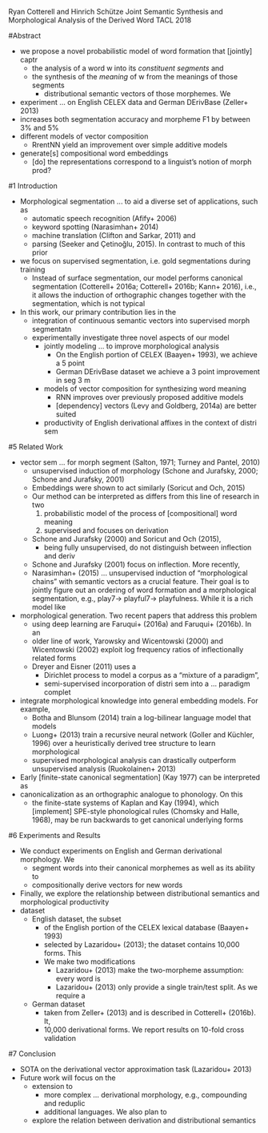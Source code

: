 Ryan Cotterell and  Hinrich Schütze
Joint Semantic Synthesis and Morphological Analysis of the Derived Word
TACL 2018

#Abstract

* we propose a novel probabilistic model of word formation that [jointly] captr
  * the analysis of a word w into its _constituent segments_ and
  * the synthesis of the _meaning_ of w from the meanings of those segments
    * distributional semantic vectors of those morphemes. We
* experiment ... on English CELEX data and German DErivBase (Zeller+ 2013)
* increases both segmentation accuracy and morpheme F1 by between 3% and 5%
* different models of vector composition
  * RrentNN yield an improvement over simple additive models
* generate[s] compositional word embeddings
  * [do] the representations correspond to a linguist’s notion of morph prod?

#1 Introduction

* Morphological segmentation ... to aid a diverse set of applications, such as
  * automatic speech recognition (Afify+ 2006)
  * keyword spotting (Narasimhan+ 2014)
  * machine translation (Clifton and Sarkar, 2011) and
  * parsing (Seeker and Çetinoğlu, 2015). In contrast to much of this prior
* we focus on supervised segmentation, i.e. gold segmentations during training
  * Instead of surface segmentation, our model performs canonical segmentation
    (Cotterell+ 2016a; Cotterell+ 2016b; Kann+ 2016), i.e., it allows
    the induction of orthographic changes together with the segmentation, which
    is not typical
* In this work, our primary contribution lies in the
  * integration of continuous semantic vectors into supervised morph segmentatn
  * experimentally investigate three novel aspects of our model
    * jointly modeling ... to improve morphological analysis
      * On the English portion of CELEX (Baayen+ 1993), we achieve a 5 point
      * German DErivBase dataset we achieve a 3 point improvement in seg 3 m
    * models of vector composition for synthesizing word meaning
      * RNN improves over previously proposed additive models
      * [dependency] vectors (Levy and Goldberg, 2014a) are better suited
    * productivity of English derivational affixes in the context of distri sem

#5 Related Work

* vector sem ... for morph segment (Salton, 1971; Turney and Pantel, 2010)
	* unsupervised induction of morphology
		(Schone and Jurafsky, 2000; Schone and Jurafsky, 2001)
	* Embeddings were shown to act similarly (Soricut and Och, 2015)
	* Our method can be interpreted as differs from this line of research in two
		1. probabilistic model of the process of [compositional] word meaning
		2. supervised and focuses on derivation
	* Schone and Jurafsky (2000) and Soricut and Och (2015), 	
		* being fully unsupervised, do not distinguish between inflection and deriv
	* Schone and Jurafsky (2001) focus on inflection.  More recently,
	* Narasimhan+ (2015) ... unsupervised induction of “morphological chains”
		with semantic vectors as a crucial feature. Their goal is to
		jointly figure out an ordering of word formation and a morphological
		segmentation, e.g., play7→ playful7→ playfulness. While it is a rich model like
* morphological generation. Two recent papers that address this problem
	* using deep learning are Faruqui+ (2016a) and Faruqui+ (2016b).  In an
  * older line of work, Yarowsky and Wicentowski (2000) and Wicentowski (2002)
    exploit log frequency ratios of inflectionally related forms
  * Dreyer and Eisner (2011) uses a
    * Dirichlet process to model a corpus as a “mixture of a paradigm”,
    * semi-supervised incorporation of distri sem into a ... paradigm complet
* integrate morphological knowledge into general embedding models. For example,
  * Botha and Blunsom (2014) train a log-bilinear language model that models
  * Luong+ (2013) train a recursive neural network (Goller and Küchler, 1996)
    over a heuristically derived tree structure to learn morphological
  * supervised morphological analysis can drastically outperform unsupervised
    analysis (Ruokolainen+ 2013)
* Early [finite-state canonical segmentation]  (Kay 1977) can be interpreted as
* canonicalization as an orthographic analogue to phonology.  On this
  * the finite-state systems of Kaplan and Kay (1994),
    which [implement] SPE-style phonological rules (Chomsky and Halle, 1968),
    may be run backwards to get canonical underlying forms

#6 Experiments and Results

* We conduct experiments on English and German derivational morphology. We
  * segment words into their canonical morphemes as well as its ability to
  * compositionally derive vectors for new words
* Finally, we explore the relationship between distributional semantics and
  morphological productivity
* dataset
  * English dataset, the subset
    * of the English portion of the CELEX lexical database (Baayen+ 1993)
    * selected by Lazaridou+ (2013); the dataset contains 10,000 forms. This
    * We make two modifications
      * Lazaridou+ (2013) make the two-morpheme assumption: every word is
      * Lazaridou+ (2013) only provide a single train/test split. As we require a
  * German dataset
    * taken from Zeller+ (2013) and is described in Cotterell+ (2016b).  It,
    * 10,000 derivational forms. We report results on 10-fold cross validation

#7 Conclusion

* SOTA on the derivational vector approximation task (Lazaridou+ 2013)
* Future work will focus on the
  * extension to
    * more complex ... derivational morphology, e.g., compounding and reduplic
    * additional languages. We also plan to
  * explore the relation between derivation and distributional semantics
